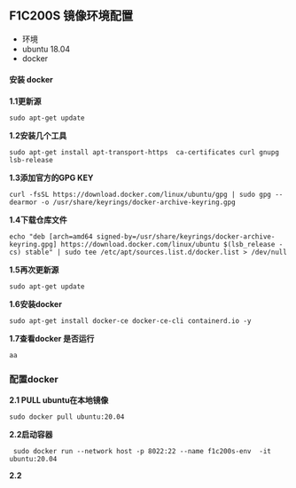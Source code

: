 ## F1C200S 镜像环境配置 
* 环境
* ubuntu 18.04
* docker
#### 安装 docker
**1.1更新源**
```
sudo apt-get update
```
**1.2安装几个工具**
```shell
sudo apt-get install apt-transport-https  ca-certificates curl gnupg lsb-release
```
**1.3添加官方的GPG KEY**
```
curl -fsSL https://download.docker.com/linux/ubuntu/gpg | sudo gpg --dearmor -o /usr/share/keyrings/docker-archive-keyring.gpg
```
**1.4下载仓库文件**
```
echo "deb [arch=amd64 signed-by=/usr/share/keyrings/docker-archive-keyring.gpg] https://download.docker.com/linux/ubuntu $(lsb_release -cs) stable" | sudo tee /etc/apt/sources.list.d/docker.list > /dev/null
```
**1.5再次更新源**
```
sudo apt-get update
```
**1.6安装docker** 
```shell
sudo apt-get install docker-ce docker-ce-cli containerd.io -y
```
**1.7查看docker 是否运行**
```
aa
```
### 配置docker
**2.1 PULL ubuntu在本地镜像**
```
sudo docker pull ubuntu:20.04
```
**2.2启动容器**
```
 sudo docker run --network host -p 8022:22 --name f1c200s-env  -it ubuntu:20.04
```
**2.2**
```

```
<!--stackedit_data:
eyJoaXN0b3J5IjpbLTIwOTIxOTgzNyw4NTkyMzAxMzNdfQ==
-->
